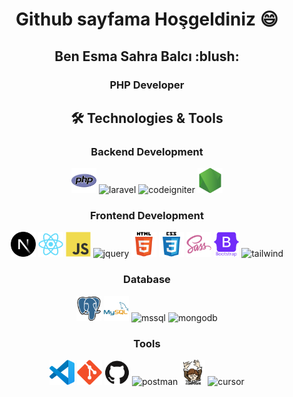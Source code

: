 <h1 align="center">Github sayfama Hoşgeldiniz  😄</h1>

<h2 align="center">Ben Esma Sahra Balcı :blush:</h2>

<h3 align="center">PHP Developer</h3>

<h2 align="center">🛠️ Technologies & Tools</h2>

<p align="center">
  <h3 align="center">Backend Development</h3>
  <p align="center">
    <img src="https://raw.githubusercontent.com/devicons/devicon/master/icons/php/php-original.svg" alt="php" width="40" height="40"/>
    <img src="https://cdn.worldvectorlogo.com/logos/laravel-2.svg" alt="laravel" width="40" height="40"/>
    <img src="https://cdn.worldvectorlogo.com/logos/codeigniter.svg" alt="codeigniter" width="40" height="40"/>
    <img src="https://raw.githubusercontent.com/devicons/devicon/master/icons/nodejs/nodejs-original.svg" alt="nodejs" width="40" height="40"/>
  </p>

  <h3 align="center">Frontend Development</h3>
  <p align="center">
    <img src="https://raw.githubusercontent.com/devicons/devicon/master/icons/nextjs/nextjs-original.svg" alt="nextjs" width="40" height="40"/>
    <img src="https://raw.githubusercontent.com/devicons/devicon/master/icons/react/react-original.svg" alt="react" width="40" height="40"/>
    <img src="https://raw.githubusercontent.com/devicons/devicon/master/icons/javascript/javascript-original.svg" alt="javascript" width="40" height="40"/>
    <img src="https://cdn.worldvectorlogo.com/logos/jquery-6.svg" alt="jquery" width="40" height="40"/>
    <img src="https://raw.githubusercontent.com/devicons/devicon/master/icons/html5/html5-original-wordmark.svg" alt="html5" width="40" height="40"/>
    <img src="https://raw.githubusercontent.com/devicons/devicon/master/icons/css3/css3-original-wordmark.svg" alt="css3" width="40" height="40"/>
    <img src="https://raw.githubusercontent.com/devicons/devicon/master/icons/sass/sass-original.svg" alt="scss" width="40" height="40"/> 
    <img src="https://raw.githubusercontent.com/devicons/devicon/master/icons/bootstrap/bootstrap-plain-wordmark.svg" alt="bootstrap" width="40" height="40"/>
    <img src="[https://www.vectorlogo.zone/logos/tailwindcss/tailwindcss-icon.svg](https://www.vectorlogo.zone/logos/tailwindcss/tailwindcss-icon.svg)" alt="tailwind" width="40" height="40"/>
  </p>

  <h3 align="center">Database</h3>
  <p align="center">
    <img src="https://raw.githubusercontent.com/devicons/devicon/master/icons/postgresql/postgresql-original.svg" alt="postgresql" width="40" height="40"/>
    <img src="https://raw.githubusercontent.com/devicons/devicon/master/icons/mysql/mysql-original-wordmark.svg" alt="mysql" width="40" height="40"/>
    <img src="https://www.svgrepo.com/show/303229/microsoft-sql-server-logo.svg" alt="mssql" width="40" height="40"/>
    <img src="https://cdn.worldvectorlogo.com/logos/mongodb-icon-2.svg" alt="mongodb" width="40" height="40"/>
  </p>

  <h3 align="center">Tools</h3>
  <p align="center">
    <img src="https://raw.githubusercontent.com/devicons/devicon/master/icons/vscode/vscode-original.svg" alt="vscode" width="40" height="40"/>
    <img src="https://raw.githubusercontent.com/devicons/devicon/master/icons/git/git-original.svg" alt="git" width="40" height="40"/>
    <img src="https://raw.githubusercontent.com/devicons/devicon/master/icons/github/github-original.svg" alt="github" width="40" height="40"/>
    <img src="https://www.vectorlogo.zone/logos/getpostman/getpostman-icon.svg" alt="postman" width="40" height="40"/>
    <img src="https://raw.githubusercontent.com/devicons/devicon/master/icons/composer/composer-original.svg" alt="composer" width="40" height="40"/>
    <img src="https://www.cursor.so/favicon.ico" alt="cursor" width="40" height="40"/>
  </p>
</p>
